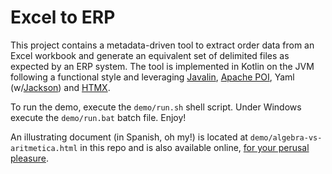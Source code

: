 # Excel to ERP

This project contains a metadata-driven tool to extract order data from an 
Excel workbook and generate an equivalent set of delimited files as expected 
by an ERP system. The tool is implemented in Kotlin on the JVM following a 
functional style and leveraging
[Javalin](https://javalin.io/),
[Apache POI](https://poi.apache.org/),
Yaml (w/[Jackson](https://github.com/FasterXML/jackson-dataformats-text/tree/2.x/yaml))
and [HTMX](https://htmx.org/).

To run the demo, execute the `demo/run.sh` shell script. Under Windows
execute the `demo/run.bat` batch file. Enjoy!

An illustrating document (in Spanish, oh my!)
is located at `demo/algebra-vs-aritmetica.html` in this repo
and is also available online,
[for your perusal pleasure](https://rrocha.me/vimeworks/algebra-vs-aritmetica.html).

